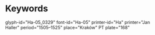 # Keywords
glyph-id="Ha-05_0329"
font-id="Ha-05"
printer-id="Ha"
printer="Jan Haller"
period="1505–1525"
place="Kraków"
PT plate="168"
